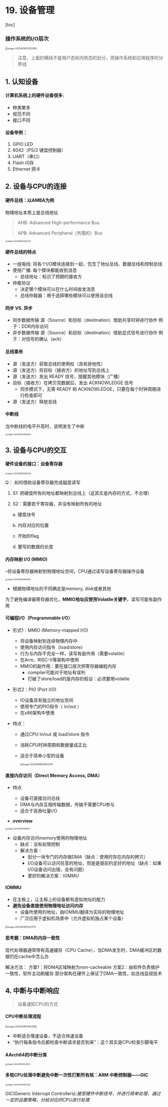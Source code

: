 # 19. 设备管理

[toc]

### 操作系统的I/O层次

<img src="assets/image-20230418101332450.png" alt="image-20230418101332450" style="zoom:50%;" />

> 注意，上面的横线不是用户态和内核态的划分，而操作系统和应用程序的分界线



## 1. **认知设备**

#### 计算机系统上的硬件设备很多:

- 种类繁多 
- 规范不同 
- 接口不同 

#### 设备举例：

1. GPIO LED
2. 8042（PS/2 键盘控制器）
3. UART（串口）
4. Flash 闪存
5. Ethernet 网卡



##  2. 设备与CPU的连接

#### 硬件总线：以AMBA为例

物理地址本质上是总线地址

> AHB: Advanced High-performance Bus.        
>
> APB: Advanced Peripheral（外围的）Bus

<img src="assets/image-20230418103043279.png" alt="image-20230418103043279" style="zoom:40%;" />



#### 硬件总线的特点

- 一组电线: 将各个I/O模块连接到一起，包含了地址总线、数据总线和控制总线
- 使用广播: 每个模块都能收到消息
  - 总线地址：标识了预期的接收方
- 仲裁协议
  - 决定哪个模块可以在什么时间收发消息
  - 总线仲裁器：用于选择哪些模块可以使用该总线

#### 同步 VS. 异步

- 同步数据传输
  源（Source）和目标（destination）借助共享时钟进行协作
  例子：DDR内存访问
- 异步数据传输
  源（Source）和目标（destination）借助显式信号进行协作
  例子：对信号的确认（ack）

#### 总线事务

- 源（发送方）获取总线的使用权（具有排他性）
- 源（发送方）将目标（接收方）的地址写到总线上
- 源（发送方）发出 READY 信号，提醒其他模块（广播）
- 目标（接收方）在拷贝完数据后，发出 ACKNOWLEDGE 信号
  - 同步模式下，无需 READY 和 ACKNOWLEDGE，只要在每个时钟周期进行检查即可
- 源（发送方）释放总线



#### 中断线

当中断线的电平升高时，说明发生了中断

<img src="assets/image-20230418103656403.png" alt="image-20230418103656403" style="zoom:40%;" />



## 3. 设备与CPU的交互

#### 硬件设备的接口：设备寄存器

<img src="assets/image-20230418104020349.png" alt="image-20230418104020349" style="zoom:40%;" />

Q： 如何借助设备寄存器完成磁盘读写

1. S1: 把硬盘所有的地址都映射到总线上（这其实是内存的方式，不合理）

2. S2：需要若干寄存器，并没有映射所有的地址

   a. 硬盘块号

   b. 内存对应的位置

   c. 开始的flag

   d. 要写的数据的长度



#### 内存映射 I/O (MMIO)

–将设备寄存器映射到物理地址空间，CPU通过读写设备寄存器操作设备

<img src="assets/image-20230418104618389.png" alt="image-20230418104618389" style="zoom:40%;" />

- 根据物理地址的不同确定是memory, disk或者其他

为了避免编译器寄存器优化，**MMIO地址应使用Volatile关键字**，读写可能有副作用



#### 可编程I/O（Programmable I/O）

- 形式1：MMIO (Memory-mapped I/O)
  - 将设备映射到连续物理内存中
  - 使用内存访问指令（load/store）
  - 行为与内存不完全一样，读写有副作用（需要volatile）
  - 在Arm、RISC-V等架构中使用
  - MMIO的副作用：要在接口层次把寄存器编程内存
    - compiler可能对于地址有误判
    - 打破了store/load的是内存的假设：必须要用volatile
  
- 形式2：PIO (Port I/O)
  - IO设备具有独立的地址空间
  - 使用专门的PIO指令（ in/out ）
  - 在x86架构中使用

- 特点：

  - 通过CPU in/out 或 load/store 指令

  - 消耗CPU时钟周期和数据量成正比

  - 适合于简单小型的设备
  
    <img src="assets/image-20230606003831029.png" alt="image-20230606003831029" style="zoom:50%;" />



#### 直接内存访问（Direct Memory Access, DMA）

- 特点
  - 设备可直接访问总线
  - DMA与内存互相传输数据，传输不需要CPU参与
  - 适合于高吞吐量I/O

- **overview**

<img src="assets/image-20230418111508169.png" alt="image-20230418111508169" style="zoom:40%;" />

- 设备内存访问memory使用的物理地址
  - 缺点：没有权限控制
  - 解决方案：
    - 划分一块专门的内存做DMA（缺点：使用时存在内存的拷贝）
    - I/O设备可以访问任意的地址，但是是提前约定好的地址（缺点：如果I/O设备访问出错，会有问题）
    - 更好的解决方案：IOMMU



#### IOMMU

- 在主板上，让主板上的设备都有虚拟地址的能力
- **避免设备直接使用物理地址访问内存**
  - 设备所使用的地址，由IOMMU翻译为实际的物理地址
  - 广泛应用于虚拟机场景中（允许虚拟机独占某个设备）

<img src="assets/image-20230418112221713.png" alt="image-20230418112221713" style="zoom:50%;" />

#### 思考题：DMA的内存一致性

现代处理器通常带有高速缓存（CPU Cache），当DMA发生时，DMA缓冲区的数据仍在cache中怎么办

解决方法：
方案1：将DMA区域映射为non-cacheable
方案2：由软件负责维护一致性，软件主动刷缓存
部分架构在硬件上保证了DMA一致性，如总线监视技术



## 4. 中断与中断响应

> 设备通知CPU的方式

#### CPU中断处理流程

<img src="assets/image-20230418113042082.png" alt="image-20230418113042082" style="zoom:50%;" />

- 中断适合慢速设备，不适合快速设备
- “执行每条指令后都检查中断请求是否到来”：这个其实是CPU检查引脚电平

#### AArch64的中断分类

<img src="assets/image-20230418114031678.png" alt="image-20230418114031678" style="zoom:40%;" />

#### 多核CPU处理中断**避免中断一次性打断所有核**：ARM 中断控制器——GIC 

<img src="assets/image-20230418114632028.png" alt="image-20230418114632028" style="zoom:40%;" />

GIC(Generic Interrupt Controllers):*接受硬件中断信号，并进行简单处理，通过一定的设置策略，分给对应的*CPU*进行处理*
